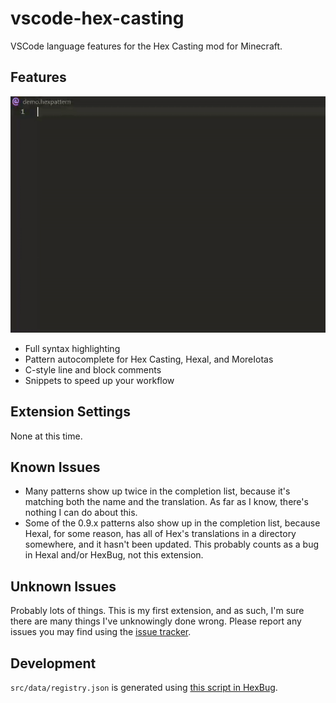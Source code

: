 # vscode-hex-casting

VSCode language features for the Hex Casting mod for Minecraft. 

## Features

![Feature demo gif](/images/demo.gif)

* Full syntax highlighting
* Pattern autocomplete for Hex Casting, Hexal, and MoreIotas
* C-style line and block comments
* Snippets to speed up your workflow

## Extension Settings

None at this time.

## Known Issues

* Many patterns show up twice in the completion list, because it's matching both the name and the translation. As far as I know, there's nothing I can do about this.
* Some of the 0.9.x patterns also show up in the completion list, because Hexal, for some reason, has all of Hex's translations in a directory somewhere, and it hasn't been updated. This probably counts as a bug in Hexal and/or HexBug, not this extension.

## Unknown Issues

Probably lots of things. This is my first extension, and as such, I'm sure there are many things I've unknowingly done wrong. Please report any issues you may find using the [issue tracker](https://github.com/object-Object/vscode-hex-casting/issues).

## Development

`src/data/registry.json` is generated using [this script in HexBug](https://github.com/object-Object/HexBug/blob/main/generate_pattern_json.py).
